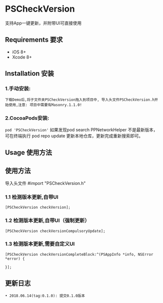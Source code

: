 # PSCheckVersion
支持App一键更新，并附带UI可直接使用

## Requirements 要求
* iOS 8+
* Xcode 8+

## Installation 安装
### 1.手动安装:
`下载Demo后,将子文件夹PSCheckVersion拖入到项目中, 导入头文件PSCheckVersion.h开始使用,注意: 项目中需要有Masonry.1.1.0!`
### 2.CocoaPods安装:
`pod 'PSCheckVersion'`
如果发现pod search PPNetworkHelper 不是最新版本，可在终端执行 pod repo update 更新本地仓库，更新完成重新搜索即可。

## Usage 使用方法

## 使用方法

导入头文件 #import "PSCheckVersion.h"

### 1.1 检测版本更新,自带UI
```objc
[PSCheckVersion checkVersion];
```
### 1.2 检测版本更新,自带UI（强制更新）
```objc
[PSCheckVersion checkVersionCompulsoryUpdate];
```
### 1.3 检测版本更新,需要自定义UI
```objc
[PSCheckVersion checkVersionCompleteBlock:^(PSAppInfo *info, NSError *error) {

}];
```

## 更新日志
```
• 2018.06.14(tag:0.1.0): 提交0.1.0版本
```
